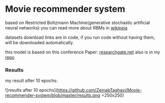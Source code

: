 # Movie recommender system
based on Restricted Boltzmann Machine(generative stochastic artificial neural networks)
you can read more about RBMs in [wikipeia](https://en.wikipedia.org/wiki/Restricted_Boltzmann_machine)

datasets download links are in code, if you run code without having them, will be downloaded automatically.

this model is based on this conference Paper: [researchgate.net](https://www.researchgate.net/publication/243463621_An_Introduction_to_Restricted_Boltzmann_Machines) also is in my [repo](https://github.com/ZeinabTaghavi/Movie-recommender-system/blob/master/AItRBM-proof.pdf)


### Results
my result after 10 epochs:

![results after 10 epochs](https://github.com/ZeinabTaghavi/Movie-recommender-system/blob/master/results.png =250x250)
